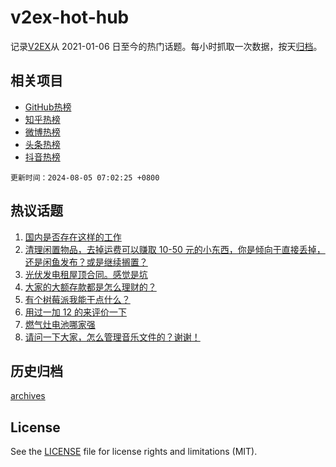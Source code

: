 # v2ex-hot-hub

 记录[V2EX](https://www.v2ex.com/)从 2021-01-06 日至今的热门话题。每小时抓取一次数据，按天[归档](archives)。
 
 ## 相关项目

- [GitHub热榜](https://github.com/it985/github-hot-hub)
- [知乎热榜](https://github.com/it985/zhihu-hot-hub)
- [微博热榜](https://github.com/it985/weibo-hot-hub)
- [头条热榜](https://github.com/it985/toutiao-hot-hub)
- [抖音热榜](https://github.com/it985/douyin-hot-hub)


 `更新时间：2024-08-05 07:02:25 +0800`

## 热议话题

1. [国内是否存在这样的工作](https://www.v2ex.com/t/1062361)
1. [清理闲置物品，去掉运费可以赚取 10-50 元的小东西，你是倾向于直接丢掉，还是闲鱼发布？或是继续搁置？](https://www.v2ex.com/t/1062342)
1. [光伏发电租屋顶合同。感觉是坑](https://www.v2ex.com/t/1062347)
1. [大家的大额存款都是怎么理财的？](https://www.v2ex.com/t/1062396)
1. [有个树莓派我能干点什么？](https://www.v2ex.com/t/1062386)
1. [用过一加 12 的来评价一下](https://www.v2ex.com/t/1062421)
1. [燃气灶电池哪家强](https://www.v2ex.com/t/1062362)
1. [请问一下大家，怎么管理音乐文件的？谢谢！](https://www.v2ex.com/t/1062407)

## 历史归档

[archives](archives)

## License

See the [LICENSE](LICENSE) file for license rights and limitations (MIT).

